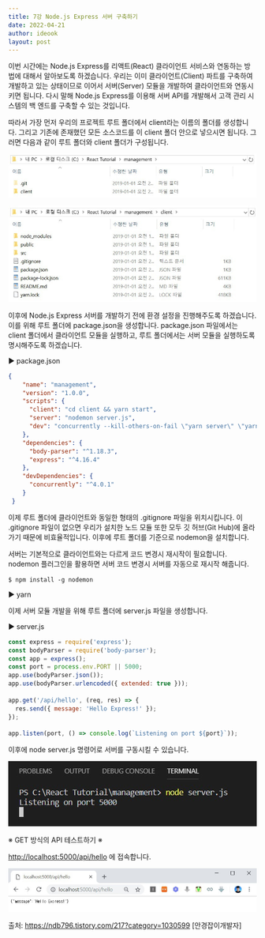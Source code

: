 ```yaml
---
title: 7강 Node.js Express 서버 구축하기
date: 2022-04-21
author: ideook
layout: post
---
```


이번 시간에는 Node.js Express를 리액트(React) 클라이언트 서비스와 연동하는 방법에 대해서 알아보도록 하겠습니다. 우리는 이미 클라이언트(Client) 파트를 구축하여 개발하고 있는 상태이므로 이어서 서버(Server) 모듈을 개발하여 클라이언트와 연동시키면 됩니다. 다시 말해 Node.js Express를 이용해 서버 API를 개발해서 고객 관리 시스템의 백 엔드를 구축할 수 있는 것입니다.

따라서 가장 먼저 우리의 프로젝트 루트 폴더에서 client라는 이름의 폴더를 생성합니다. 그리고 기존에 존재했던 모든 소스코드를 이 client 폴더 안으로 넣으시면 됩니다. 그러면 다음과 같이 루트 폴더와 client 폴더가 구성됩니다.

![](images/2022-04-21-11-30-22.png)

![](images/2022-04-21-11-30-26.png)

이후에 Node.js Express 서버를 개발하기 전에 환경 설정을 진행해주도록 하겠습니다. 이를 위해 루트 폴더에 package.json을 생성합니다. package.json 파일에서는 client 폴더에서 클라이언트 모듈을 실행하고, 루트 폴더에서는 서버 모듈을 실행하도록 명시해주도록 하겠습니다.

▶ package.json

```json
{
    "name": "management",
    "version": "1.0.0",
    "scripts": {
      "client": "cd client && yarn start",
      "server": "nodemon server.js",
      "dev": "concurrently --kill-others-on-fail \"yarn server\" \"yarn client\""
    },
    "dependencies": {
      "body-parser": "^1.18.3",
      "express": "^4.16.4"
    },
    "devDependencies": {
      "concurrently": "^4.0.1"
    }
 }
```

이제 루트 폴더에 클라이언트와 동일한 형태의 .gitignore 파일을 위치시킵니다. 이 .gitignore 파일이 없으면 우리가 설치한 노드 모듈 또한 모두 깃 허브(Git Hub)에 올라가기 때문에 비효율적입니다. 이후에 루트 폴더를 기준으로 nodemon을 설치합니다.

서버는 기본적으로 클라이언트와는 다르게 코드 변경시 재시작이 필요합니다. nodemon 플러그인을 활용하면 서버 코드 변경시 서버를 자동으로 재시작 해줍니다.

```console
$ npm install -g nodemon
```

▶ yarn

이제 서버 모듈 개발을 위해 루트 폴더에 server.js 파일을 생성합니다.

▶ server.js

```js
const express = require('express');
const bodyParser = require('body-parser');
const app = express();
const port = process.env.PORT || 5000;
app.use(bodyParser.json());
app.use(bodyParser.urlencoded({ extended: true }));

app.get('/api/hello', (req, res) => {
  res.send({ message: 'Hello Express!' });
});

app.listen(port, () => console.log(`Listening on port ${port}`));
```

이후에 node server.js 명령어로 서버를 구동시킬 수 있습니다.

![](images/2022-04-21-11-30-50.png)

※ GET 방식의 API 테스트하기 ※

<http://localhost:5000/api/hello> 에 접속합니다.

![](images/2022-04-21-11-30-55.png)

출처: https://ndb796.tistory.com/217?category=1030599 [안경잡이개발자]
